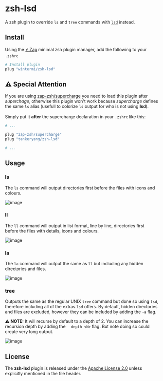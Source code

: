 # zsh-lsd

A zsh plugin to override `ls` and `tree` commands with [`lsd`](https://github.com/Peltoche/lsd) instead.

## Install

Using the [:zap: Zap](https://www.zapzsh.org/) minimal zsh plugin manager, add the following to your `.zshrc`

```sh
# Install plugin
plug "wintermi/zsh-lsd"
```

## ⚠️ Special Attention

If you are using [zap-zsh/supercharge](https://github.com/zap-zsh/supercharge) you need to load this plugin after _superchage_, otherwise this plugin won't work because _supercharge_ defines the same `ls` alias (usefull to colorize `ls` output for who is not using **lsd**).<BR><BR>
Simply put it **after** the supercharge declaration in your `.zshrc` like this:

```sh
# ...

plug "zap-zsh/supercharge"
plug "tankeryang/zsh-lsd"

# ...
```

## Usage

### ls

The `ls` command will output directories first before the files with icons and colours.

![image](https://user-images.githubusercontent.com/33818/209942944-af1ab05b-5a9e-40d6-b99e-ffb6d4d602b2.png)

### ll

The `ll` command will output in list format, line by line, directories first before the files with details, icons and colours.

![image](https://user-images.githubusercontent.com/33818/209943446-8576c2a8-bc3c-42ca-b36c-689cf54da369.png)

### la

The `la` command will output the same as `ll` but including any hidden directories and files.

![image](https://user-images.githubusercontent.com/33818/209943826-8f44a172-32be-4c0b-a77c-08957b01ca6c.png)

### tree

Outputs the same as the regular UNIX `tree` command but done so using `lsd`, therefore including all of the extras `lsd` offers. By default, hidden directories and files are excluded, however they can be included by adding the `-a` flag.

**⚠️ NOTE:** It will recurse by default to a depth of 2. You can increase the recursion depth by adding the `--depth <N>` flag. But note doing so could create very long output.

![image](https://user-images.githubusercontent.com/33818/209944226-1fbd2bb5-bd2e-4813-b036-b5071e5f5b1c.png)

## License

The **zsh-lsd** plugin is released under the [Apache License 2.0](https://github.com/wintermi/zsh-lsd/blob/main/LICENSE) unless explicitly mentioned in the file header.

